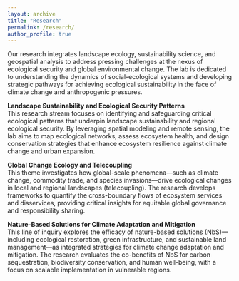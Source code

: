 ```yaml
---
layout: archive
title: "Research"
permalink: /research/
author_profile: true
---
```


Our research integrates landscape ecology, sustainability science, and geospatial analysis to address pressing challenges at the nexus of ecological security and global environmental change. The lab is dedicated to understanding the dynamics of social-ecological systems and developing strategic pathways for achieving ecological sustainability in the face of climate change and anthropogenic pressures.

<strong>Landscape Sustainability and Ecological Security Patterns</strong>  
This research stream focuses on identifying and safeguarding critical ecological patterns that underpin landscape sustainability and regional ecological security. By leveraging spatial modeling and remote sensing, the lab aims to map ecological networks, assess ecosystem health, and design conservation strategies that enhance ecosystem resilience against climate change and urban expansion.

<strong>Global Change Ecology and Telecoupling</strong>    
This theme investigates how global-scale phenomena—such as climate change, commodity trade, and species invasions—drive ecological changes in local and regional landscapes (telecoupling). The research develops frameworks to quantify the cross-boundary flows of ecosystem services and disservices, providing critical insights for equitable global governance and responsibility sharing.

<strong>Nature-Based Solutions for Climate Adaptation and Mitigation</strong>    
This line of inquiry explores the efficacy of nature-based solutions (NbS)—including ecological restoration, green infrastructure, and sustainable land management—as integrated strategies for climate change adaptation and mitigation. The research evaluates the co-benefits of NbS for carbon sequestration, biodiversity conservation, and human well-being, with a focus on scalable implementation in vulnerable regions.
